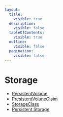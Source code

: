 ```yaml
---
layout:
  title:
    visible: true
  description:
    visible: false
  tableOfContents:
    visible: true
  outline:
    visible: false
  pagination:
    visible: false
---
```


# Storage

* [PersistentVolume](persistentvolume.md)
* [PresistentVoluneClaim](presistentvoluneclaim.md)
* [StorageClass](storageclass.md)
* [Persistent Storage](persistent-storage.md)

